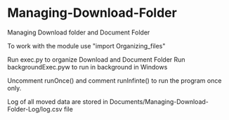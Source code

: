 # Managing-Download-Folder
Managing Download folder and Document Folder

To work with the module use "import Organizing_files"

Run exec.py to organize Download and Document Folder
Run backgroundExec.pyw to run in background in Windows

Uncomment runOnce() and comment runInfinte() to run the program once only.

Log of all moved data are stored in Documents/Managing-Download-Folder-Log/log.csv file




